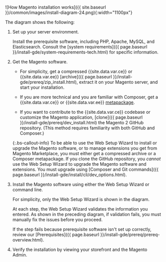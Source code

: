 ![How Magento installation works]({{ site.baseurl }}/common/images/install-diagram-24.png){:width="1100px"}

The diagram shows the following:

1. Set up your server environment.

   Install the prerequisite software, including PHP, Apache, MySQL, and Elasticsearch. Consult the [system requirements]({{ page.baseurl }}/install-gde/system-requirements-tech.html) for specific information.

1. Get the Magento software.

   *  For simplicity, get a compressed {{site.data.var.ce}} or {{site.data.var.ee}} [archive]({{ page.baseurl }}/install-gde/prereq/zip_install.html), extract it on your Magento server, and start your installation.

   *  If you are more technical and you are familiar with Composer, get a {{site.data.var.ce}} or {{site.data.var.ee}}  [metapackage]({{page.baseurl}}/install-gde/composer.html).

   *  If you want to contribute to the {{site.data.var.ce}} codebase or customize the Magento application, [clone]({{ page.baseurl }}/install-gde/prereq/dev_install.html) the Magento 2 GitHub repository. (This method requires familiarity with both GitHub and Composer.)

   {:.bs-callout-info}
   To be able to use the Web Setup Wizard to install or upgrade the Magento software, or to manage extensions you get from Magento Marketplace, you must either get a compressed archive or a Composer metapackage. If you clone the GitHub repository, you *cannot* use the Web Setup Wizard to upgrade the Magento software and extensions. You must upgrade using [Composer and Git commands]({{ page.baseurl }}/install-gde/install/cli/dev_options.html).

1. Install the Magento software using either the Web Setup Wizard or command line.

   For simplicity, only the Web Setup Wizard is shown in the diagram.

   At each step, the Web Setup Wizard validates the information you entered. As shown in the preceding diagram, if validation fails, you must manually fix the issues before you proceed.

   If the step fails because prerequisite software isn't set up correctly, review our [Prerequisites]({{ page.baseurl }}/install-gde/prereq/prereq-overview.html).

1. Verify the installation by viewing your storefront and the Magento Admin.
